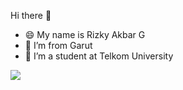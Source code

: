 Hi there 👋

- 😄 My name is Rizky Akbar G
- 🔭 I’m from Garut
- 👯 I’m a student at Telkom University

<a href="https://github.com/riakgu">
  <img align="center" src="https://github-readme-stats.vercel.app/api/top-langs/?username=riakgu&layout=compact&theme=chartreuse-dark&langs_count=8" />
</a>
